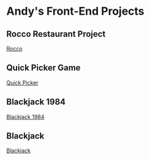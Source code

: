# Andy's Front-End Projects

## Rocco Restaurant Project
[Rocco](rocco)

## Quick Picker Game
[Quick Picker](quick-picker)

## Blackjack 1984
[Blackjack 1984](blackjack-sim-web)

## Blackjack
[Blackjack](blackjack)

